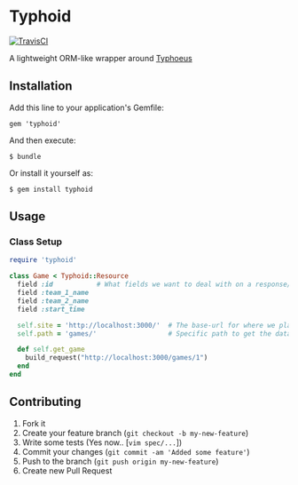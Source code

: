 # Typhoid

[![TravisCI](https://secure.travis-ci.org/tstmedia/typhoid.png "TravisCI")](http://travis-ci.org/tstmedia/typhoid "Travis-CI Typhoid")

A lightweight ORM-like wrapper around [Typhoeus](http://typhoeus.github.com/)

## Installation

Add this line to your application's Gemfile:

    gem 'typhoid'

And then execute:

    $ bundle

Or install it yourself as:

    $ gem install typhoid

## Usage

### Class Setup

```ruby
require 'typhoid'

class Game < Typhoid::Resource
  field :id           # What fields we want to deal with on a response/request
  field :team_1_name
  field :team_2_name
  field :start_time

  self.site = 'http://localhost:3000/'  # The base-url for where we plan to retrieve data
  self.path = 'games/'                  # Specific path to get the data for this Class

  def self.get_game
    build_request("http://localhost:3000/games/1")
  end
end
```

## Contributing

1. Fork it
2. Create your feature branch (`git checkout -b my-new-feature`)
3. Write some tests (Yes now.. [`vim spec/...`])
4. Commit your changes (`git commit -am 'Added some feature'`)
5. Push to the branch (`git push origin my-new-feature`)
6. Create new Pull Request
